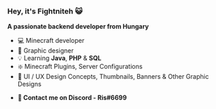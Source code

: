 ### Hey, it's Fightniteh 😺

**A passionate backend developer from Hungary**

- 💻 Minecraft developer
- 🌅 Graphic designer
- 💡 Learning **Java**, **PHP** & **SQL**
- ❇️ Minecraft Plugins, Server Configurations
- 🎨 UI / UX Design Concepts, Thumbnails, Banners & Other Graphic Designs
>
>
- **📲 Contact me on Discord - Ris#6699**
